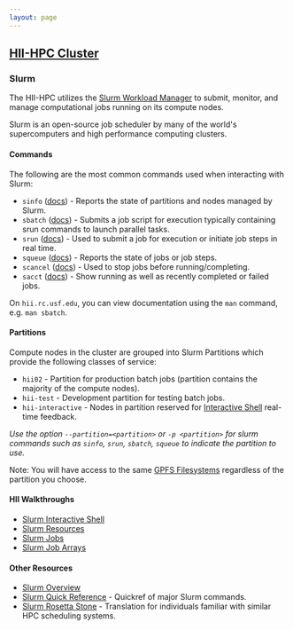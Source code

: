 ```yaml
---
layout: page
---
```


## [HII-HPC Cluster](../hii-hpc.html)

### Slurm

The HII-HPC utilizes the [Slurm Workload Manager](https://en.wikipedia.org/wiki/Slurm_Workload_Manager) to submit, monitor, and manage computational
jobs running on its compute nodes.

Slurm is an open-source job scheduler by many of the world's
supercomputers and high performance computing clusters.

#### Commands

The following are the most common commands used when interacting with Slurm:

- `sinfo` ([docs](http://slurm.schedmd.com/sinfo.html)) -
   Reports the state of partitions and nodes managed by Slurm.
- `sbatch` ([docs](http://slurm.schedmd.com/sbatch.html)) -
   Submits a job script for execution typically containing srun commands to launch parallel tasks.
- `srun`  ([docs](http://slurm.schedmd.com/srun.html)) -
   Used to submit a job for execution or initiate job steps in real time.
- `squeue` ([docs](http://slurm.schedmd.com/squeue.html)) -
   Reports the state of jobs or job steps.
- `scancel` ([docs](http://slurm.schedmd.com/scancel.html)) -
   Used to stop jobs before running/completing.
- `sacct` ([docs](http://slurm.schedmd.com/sacct.html)) -
   Show running as well as recently completed or failed jobs.

On `hii.rc.usf.edu`, you can view documentation using the `man` command, e.g. `man sbatch`.


#### Partitions

Compute nodes in the cluster are grouped into Slurm Partitions
which provide the following classes of service:

- `hii02` - Partition for production batch jobs (partition contains the majority of the compute nodes).
- `hii-test` - Development partition for testing batch jobs.
- `hii-interactive` - Nodes in partition reserved for [Interactive Shell](hii-hpc/interactive.html)
  real-time feedback.

*Use the option `--partition=<partition>` or `-p <partition>` for slurm commands such as `sinfo`, `srun`, `sbatch`,
`squeue` to indicate the partition to use.*

Note: You will have access to the same [GPFS Filesystems](fileystems.html)
regardless of the partition you choose.

#### HII Walkthroughs

- [Slurm Interactive Shell](hii-hpc/interactive.html)
- [Slurm Resources](hii-hpc/sinfo.html)
- [Slurm Jobs](hii-hpc/sbatch.html)
- [Slurm Job Arrays](hii-hpc/slurm-arrays.html)

#### Other Resources

- [Slurm Overview](http://slurm.schedmd.com/slurm.html)
- [Slurm Quick Reference](http://slurm.schedmd.com/pdfs/summary.pdf) - Quickref of major Slurm commands.
- [Slurm Rosetta Stone](http://slurm.schedmd.com/rosetta.pdf) - Translation for individuals familiar with similar HPC scheduling systems.

